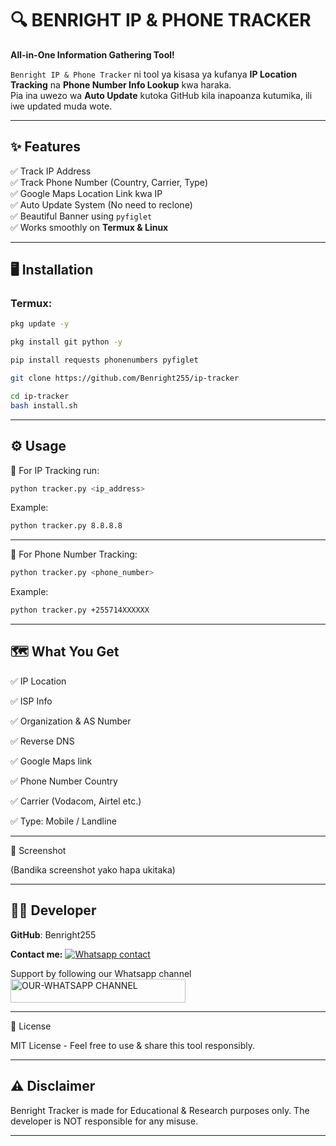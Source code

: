 # 🔍 BENRIGHT IP & PHONE TRACKER

**All-in-One Information Gathering Tool!**

`Benright IP & Phone Tracker` ni tool ya kisasa ya kufanya **IP Location Tracking** na **Phone Number Info Lookup** kwa haraka.  
Pia ina uwezo wa **Auto Update** kutoka GitHub kila inapoanza kutumika, ili iwe updated muda wote.

---

## ✨ **Features**

✅ Track IP Address  
✅ Track Phone Number (Country, Carrier, Type)  
✅ Google Maps Location Link kwa IP  
✅ Auto Update System (No need to reclone)  
✅ Beautiful Banner using `pyfiglet`  
✅ Works smoothly on **Termux & Linux**

---

## 🖥️ **Installation**

### Termux:

```bash
pkg update -y
```

```bash
pkg install git python -y
```

```bash
pip install requests phonenumbers pyfiglet
```

```bash
git clone https://github.com/Benright255/ip-tracker
```

```bash
cd ip-tracker
bash install.sh
```


---
## ⚙️ **Usage**

📍 For IP Tracking run:
```bash
python tracker.py <ip_address>
```

Example:
```bash
python tracker.py 8.8.8.8
```

---

📲 For Phone Number Tracking:
```bash
python tracker.py <phone_number>
```

Example:
```bash
python tracker.py +255714XXXXXX
```

---

## 🗺️ **What You Get**

✅ IP Location

✅ ISP Info

✅ Organization & AS Number

✅ Reverse DNS

✅ Google Maps link

✅ Phone Number Country

✅ Carrier (Vodacom, Airtel etc.)

✅ Type: Mobile / Landline



---

📸 Screenshot


(Bandika screenshot yako hapa ukitaka)


---

## 👨‍💻 **Developer**

**GitHub**: Benright255

**Contact me:**
[![Whatsapp contact](https://img.shields.io/badge/Contact-Ben%20Innovate-25D366?style=for-the-badge&logo=whatsapp)](https://wa.me/+25511384026)

Support by following our Whatsapp channel
 <a href="https://whatsapp.com/channel/0029VajWBCv3QxS8gM0I260Y"><img title="OUR-WHATSAPP CHANNEL" src="https://img.shields.io/badge/OUR-WHATSAPP CHANNEL-h?color=green&style=for-the-badge&logo=whatsapp" width="280" height="38.45"/></a></p>

---

📝 License

MIT License - Feel free to use & share this tool responsibly.


---

## ⚠️ **Disclaimer**

Benright Tracker is made for Educational & Research purposes only.
The developer is NOT responsible for any misuse.

---
